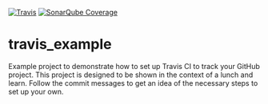 [![Travis](https://img.shields.io/travis/Pinto18/travis_example.svg)](https://travis-ci.org/Pinto18/travis_example)
[![SonarQube Coverage](https://sonarcloud.io/api/project_badges/measure?project=travisexample&metric=coverage)](https://sonarcloud.io/dashboard?id=travisexample)

# travis_example

Example project to demonstrate how to set up Travis CI to track your GitHub project. This project is designed to be shown in
the context of a lunch and learn. Follow the commit messages to get an idea of the necessary steps to set up your own.

